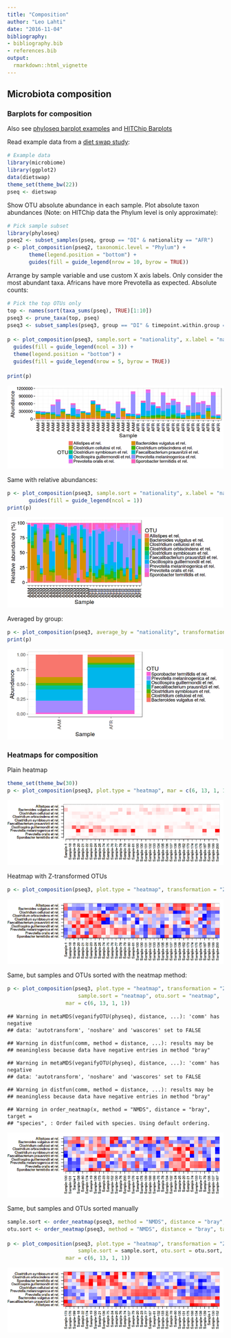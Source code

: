 ```yaml
---
title: "Composition"
author: "Leo Lahti"
date: "2016-11-04"
bibliography: 
- bibliography.bib
- references.bib
output: 
  rmarkdown::html_vignette
---
```

<!--
  %\VignetteEngine{knitr::rmarkdown}
  %\VignetteIndexEntry{microbiome tutorial - composition}
  %\usepackage[utf8]{inputenc}
  %\VignetteEncoding{UTF-8}  
-->


## Microbiota composition


### Barplots for composition

Also see [phyloseq barplot examples](http://joey711.github.io/phyloseq/plot_bar-examples.html) and [HITChip Barplots](Barplots.md)


Read example data from a [diet swap study](http://dx.doi.org/10.1038/ncomms7342):


```r
# Example data
library(microbiome)
library(ggplot2)
data(dietswap)
theme_set(theme_bw(22))
pseq <- dietswap
```

Show OTU absolute abundance in each sample. Plot absolute taxon
abundances (Note: on HITChip data the Phylum level is only
approximate):


```r
# Pick sample subset
library(phyloseq)
pseq2 <- subset_samples(pseq, group == "DI" & nationality == "AFR")
p <- plot_composition(pseq2, taxonomic.level = "Phylum") +
       theme(legend.position = "bottom") +
       guides(fill = guide_legend(nrow = 10, byrow = TRUE))
```

Arrange by sample variable and use custom X axis labels. Only consider the most abundant taxa. Africans have more Prevotella as expected. Absolute counts:


```r
# Pick the top OTUs only
top <- names(sort(taxa_sums(pseq), TRUE)[1:10])
pseq3 <- prune_taxa(top, pseq)
pseq3 <- subset_samples(pseq3, group == "DI" & timepoint.within.group == 1)

p <- plot_composition(pseq3, sample.sort = "nationality", x.label = "nationality") +
  guides(fill = guide_legend(ncol = 3)) +
  theme(legend.position = "bottom") +
  guides(fill = guide_legend(nrow = 5, byrow = TRUE))

print(p)
```

![plot of chunk composition-example4](figure/composition-example4-1.png)


Same with relative abundances:


```r
p <- plot_composition(pseq3, sample.sort = "nationality", x.label = "nationality", transformation = "relative.abundance") +
       guides(fill = guide_legend(ncol = 1))
print(p)
```

![plot of chunk composition-example4b](figure/composition-example4b-1.png)


Averaged by group:


```r
p <- plot_composition(pseq3, average_by = "nationality", transformation = "relative.abundance")
print(p)
```

![plot of chunk composition-example4c](figure/composition-example4c-1.png)



### Heatmaps for composition


Plain heatmap


```r
theme_set(theme_bw(30))
p <- plot_composition(pseq3, plot.type = "heatmap", mar = c(6, 13, 1, 1))
```

![plot of chunk composition-example5](figure/composition-example5-1.png)


Heatmap with Z-transformed OTUs


```r
p <- plot_composition(pseq3, plot.type = "heatmap", transformation = "Z-OTU", mar = c(6, 13, 1, 1))
```

![plot of chunk composition-example6](figure/composition-example6-1.png)


Same, but samples and OTUs sorted with the neatmap method:


```r
p <- plot_composition(pseq3, plot.type = "heatmap", transformation = "Z-OTU",
       			       sample.sort = "neatmap", otu.sort = "neatmap",
			       mar = c(6, 13, 1, 1))
```

```
## Warning in metaMDS(veganifyOTU(physeq), distance, ...): 'comm' has negative
## data: 'autotransform', 'noshare' and 'wascores' set to FALSE
```

```
## Warning in distfun(comm, method = distance, ...): results may be
## meaningless because data have negative entries in method "bray"
```

```
## Warning in metaMDS(veganifyOTU(physeq), distance, ...): 'comm' has negative
## data: 'autotransform', 'noshare' and 'wascores' set to FALSE
```

```
## Warning in distfun(comm, method = distance, ...): results may be
## meaningless because data have negative entries in method "bray"
```

```
## Warning in order_neatmap(x, method = "NMDS", distance = "bray", target =
## "species", : Order failed with species. Using default ordering.
```

![plot of chunk composition-example7](figure/composition-example7-1.png)


Same, but samples and OTUs sorted manually


```r
sample.sort <- order_neatmap(pseq3, method = "NMDS", distance = "bray", target = "sites", first = NULL) 
otu.sort <- order_neatmap(pseq3, method = "NMDS", distance = "bray", target = "species", first = NULL)

p <- plot_composition(pseq3, plot.type = "heatmap", transformation = "Z-OTU",
       			       sample.sort = sample.sort, otu.sort = otu.sort,
			       mar = c(6, 13, 1, 1))
```

![plot of chunk composition-example8](figure/composition-example8-1.png)



